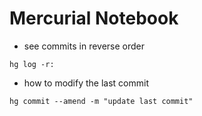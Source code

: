 # Mercurial Notebook

- see commits in reverse order
```
hg log -r:

```

- how to modify the last commit
```
hg commit --amend -m "update last commit"

```
